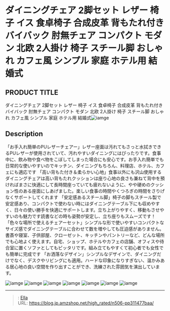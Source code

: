 # ダイニングチェア 2脚セット レザー 椅子 イス 食卓椅子 合成皮革 背もたれ付き バイバック 肘無チェア コンパクト モダン 北欧 2人掛け 椅子 スチール脚 おしゃれ カフェ風 シンプル 家庭 ホテル用 結婚式


## PRODUCT TITLE 

ダイニングチェア 2脚セット レザー 椅子 イス 食卓椅子 合成皮革 背もたれ付き バイバック 肘無チェア コンパクト モダン 北欧 2人掛け 椅子 スチール脚 おしゃれ カフェ風 シンプル 家庭 ホテル用 結婚式![iamge](https://b2bfiles1.gigab2b.cn/image/wkseller/7404/餐桌椅/20210711_8612def53e0442b8b9801437a1db6495.jpg)

## Description

「お手入れ簡単のPUレザーチェアー」レザー座面は汚れてもさっと水拭きできるPUレザーが使用されていて、汚れやすいダイニングにはぴったりです。食事中に、飲み物や食べ物をこぼしてしまった場合にも安心です。お手入れ簡単でも日常的な使いやすいのでキッチン、ダイニングもちろん、料理店、ホテル、カフェにも適応です
「高い背もた付き＆柔らかい心地」食事以外にも沢山使用するダイニングチェアは高い背もたれクッションは座り心地の良さも兼ねて背中を預ければまさに快適にして長時間座っていても疲れないように、やや硬めのクッション性のある座面にしあげました。楽しい食事の時間やくつろぎの時間をさりげなくサポートしてくれます
「安定感あるスチール脚」椅子の脚もスチール製で安定感あり、コンパクトで使わない時にはダイニングテーブル下にも収めやすく、日々の使い勝手を快適にサポートします。立ち上がりやすく、移動もさせやすいのも魅力です読書などの時も姿勢が安定し、立ち座りもスムーズです！
「色々な場所で使えるチェアーセット」シンプルな形で使いやすいコンパクトなサイズ感でダイニングテーブルに合わせて数を増やしても圧迫感がありません。書斎や寝室、子供部屋、クローゼット、キッチンやパントリーなど、どんな場所でも心地よく使えます。自宅、ショップ、ホテルやカフェの店舗、オフィスや待合室に置くソファとしてもピッタリです。組み立てもやすくて初心者でも女性でも簡単に完成です
「お洒落なデザイン」シンプルなデザインで、ダイニングだけでなく、デスクやリビングにも適用。ハードな印象になりすぎない、温かみある居心地の良い空間を作り出すことができ、洗練された雰囲気を演出しています。





![iamge](https://b2bfiles1.gigab2b.cn/image/wkseller/7404/20221227_c4dc496f9e2d6295d01225648d1de7b9.jpg)
![iamge](https://b2bfiles1.gigab2b.cn/image/wkseller/7404/20230118_1ce2ed174087182e6d3bcf6e05349d85.jpg)
![iamge](https://b2bfiles1.gigab2b.cn/image/wkseller/7404/20230118_3f9438b6e1ec5ddfe4d4e76636e30559.jpg)
![iamge](https://b2bfiles1.gigab2b.cn/image/wkseller/7404/20230118_d8d0a80dc5b4015b962e125d870d9080.jpg)
![iamge](https://b2bfiles1.gigab2b.cn/image/wkseller/7404/20230118_5584d3cfc92fe2ca53ebeccc37d7e965.jpg)
![iamge](https://b2bfiles1.gigab2b.cn/image/wkseller/7404/20230118_18a17d35b4d4e833413de5156a34010a.jpg)
![iamge](https://b2bfiles1.gigab2b.cn/image/wkseller/7404/20230118_6d36e18f81d589b92ae1be60930c7bce.jpg)


---

> : [Ella](https://blog.jp.amzshop.net/)  
> URL: https://blog.jp.amzshop.net/high_rated/n506-pp311477baa/  

